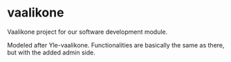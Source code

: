 # vaalikone
Vaalikone project for our software development module.

Modeled after Yle-vaalikone. Functionalities are basically the same as there, but with the added admin side. 
